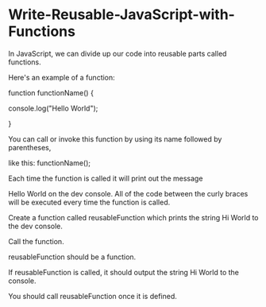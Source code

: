 # Write-Reusable-JavaScript-with-Functions

In JavaScript, we can divide up our code into reusable parts called functions.

Here's an example of a function:

function functionName() {

console.log("Hello World");

}

You can call or invoke this function by using its name followed by parentheses,

like this: functionName();

Each time the function is called it will print out the message

Hello World on the dev console. All of the code between the curly braces will be executed every time the function is called.


Create a function called reusableFunction which prints the string Hi World to the dev console.


Call the function.

reusableFunction should be a function.

If reusableFunction is called, it should output the string Hi World to the console.

You should call reusableFunction once it is defined.


